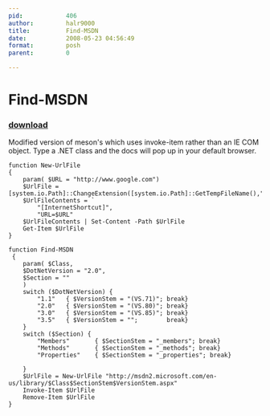 ```yaml
---
pid:            406
author:         halr9000
title:          Find-MSDN
date:           2008-05-23 04:56:49
format:         posh
parent:         0

---
```


# Find-MSDN

### [download](Scripts\406.ps1)

Modified version of meson's which uses invoke-item rather than an IE COM object.  Type a .NET class and the docs will pop up in your default browser.

```posh
function New-UrlFile
{
	param( $URL = "http://www.google.com")
	$UrlFile = [system.io.Path]::ChangeExtension([system.io.Path]::GetTempFileName(),".url")
	$UrlFileContents = `
		"[InternetShortcut]",
		"URL=$URL"
	$UrlFileContents | Set-Content -Path $UrlFile
	Get-Item $UrlFile
}

function Find-MSDN
 {
	param( $Class,
	$DotNetVersion = "2.0",
	$Section = ""
	)
	switch ($DotNetVersion) {
		"1.1"	{ $VersionStem = "(VS.71)"; break}
		"2.0"	{ $VersionStem = "(VS.80)"; break}
		"3.0"	{ $VersionStem = "(VS.85)"; break}
		"3.5"	{ $VersionStem = ""; 		break}
	}
	switch ($Section) {
		"Members"		{ $SectionStem = "_members"; break}
		"Methods"		{ $SectionStem = "_methods"; break}
		"Properties"	{ $SectionStem = "_properties"; break}

	}
	$UrlFile = New-UrlFile "http://msdn2.microsoft.com/en-us/library/$Class$SectionStem$VersionStem.aspx"
	Invoke-Item $UrlFile
	Remove-Item $UrlFile
}
```
